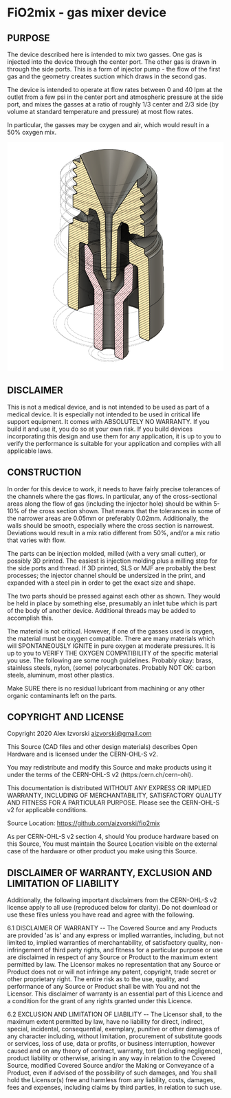 # FiO2mix - gas mixer device

## PURPOSE

The device described here is intended to mix two gasses.  One gas is injected into the device through the center port.  The other gas is drawn in through the side ports.  This is a form of injector pump - the flow of the first gas and the geometry creates suction which draws in the second gas.

The device is intended to operate at flow rates between 0 and 40 lpm at the outlet from a few psi in the center port and atmospheric pressure at the side port, and mixes the gasses at a ratio of roughly 1/3 center and 2/3 side (by volume at standard temperature and pressure) at most flow rates.  

In particular, the gasses may be oxygen and air, which would result in a 50% oxygen mix.

![Cross section](/fio2mix.PNG)

## DISCLAIMER

This is not a medical device, and is not intended to be used as part of a medical device.  It is especially not intended to be used in critical life support equipment.  It comes with ABSOLUTELY NO WARRANTY.  If you build it and use it, you do so at your own risk.  If you build devices incorporating this design and use them for any application, it is up to you to verify the performance is suitable for your application and complies with all applicable laws.

## CONSTRUCTION

In order for this device to work, it needs to have fairly precise tolerances of the channels where the gas flows.  In particular, any of the cross-sectional areas along the flow of gas (including the injector hole) should be within 5-10% of the cross section shown.  That means that the tolerances in some of the narrower areas are 0.05mm or preferably 0.02mm.  Additionally, the walls should be smooth, especially where the cross section is narrowest.  Deviations would result in a mix ratio different from 50%, and/or a mix ratio that varies with flow.

The parts can be injection molded, milled (with a very small cutter), or possibly 3D printed.  The easiest is injection molding plus a milling step for the side ports and thread.  If 3D printed, SLS or MJF are probably the best processes; the injector channel should be undersized in the print, and expanded with a steel pin in order to get the exact size and shape.

The two parts should be pressed against each other as shown.  They would be held in place by something else, presumably an inlet tube which is part of the body of another device.  Additional threads may be added to accomplish this.

The material is not critical.  However, if one of the gasses used is oxygen, the material must be oxygen compatible.  There are many materials which will SPONTANEOUSLY IGNITE in pure oxygen at moderate pressures.  It is up to you to VERIFY THE OXYGEN COMPATIBILITY of the specific material you use.  The following are some rough guidelines.  Probably okay: brass, stainless steels, nylon, (some) polycarbonates.  Probably NOT OK: carbon steels, aluminum, most other plastics.  

Make SURE there is no residual lubricant from machining or any other organic contaminants left on the parts.

## COPYRIGHT AND LICENSE

Copyright 2020 Alex Izvorski <aizvorski@gmail.com>

This Source (CAD files and other design materials) describes Open Hardware and is licensed under the CERN-OHL-S v2.

You may redistribute and modify this Source and make products using it under the terms of the CERN-OHL-S v2 (https:/cern.ch/cern-ohl).

This documentation is distributed WITHOUT ANY EXPRESS OR IMPLIED WARRANTY, INCLUDING OF MERCHANTABILITY, SATISFACTORY QUALITY AND FITNESS FOR A PARTICULAR PURPOSE. Please see the CERN-OHL-S v2 for applicable conditions.

Source Location: https://github.com/aizvorski/fio2mix

As per CERN-OHL-S v2 section 4, should You produce hardware based on this Source, You must maintain the Source Location visible on the external case of the hardware or other product you make using this Source.

## DISCLAIMER OF WARRANTY, EXCLUSION AND LIMITATION OF LIABILITY

Additionally, the following important disclaimers from the CERN-OHL-S v2 license apply to all use (reproduced below for clarity).  Do not download or use these files unless you have read and agree with the following.

  6.1 DISCLAIMER OF WARRANTY -- The Covered Source and any Products
      are provided 'as is' and any express or implied warranties,
      including, but not limited to, implied warranties of
      merchantability, of satisfactory quality, non-infringement of
      third party rights, and fitness for a particular purpose or use
      are disclaimed in respect of any Source or Product to the
      maximum extent permitted by law. The Licensor makes no
      representation that any Source or Product does not or will not
      infringe any patent, copyright, trade secret or other
      proprietary right. The entire risk as to the use, quality, and
      performance of any Source or Product shall be with You and not
      the Licensor. This disclaimer of warranty is an essential part
      of this Licence and a condition for the grant of any rights
      granted under this Licence.

  6.2 EXCLUSION AND LIMITATION OF LIABILITY -- The Licensor shall, to
      the maximum extent permitted by law, have no liability for
      direct, indirect, special, incidental, consequential, exemplary,
      punitive or other damages of any character including, without
      limitation, procurement of substitute goods or services, loss of
      use, data or profits, or business interruption, however caused
      and on any theory of contract, warranty, tort (including
      negligence), product liability or otherwise, arising in any way
      in relation to the Covered Source, modified Covered Source
      and/or the Making or Conveyance of a Product, even if advised of
      the possibility of such damages, and You shall hold the
      Licensor(s) free and harmless from any liability, costs,
      damages, fees and expenses, including claims by third parties,
      in relation to such use.
